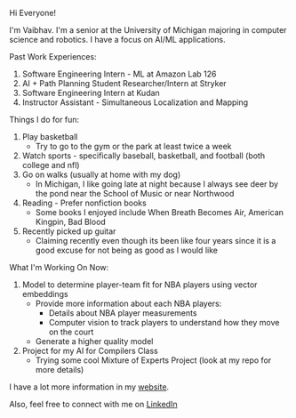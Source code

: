 Hi Everyone!

I'm Vaibhav. I'm a senior at the University of Michigan majoring in computer science and robotics. I have a focus on AI/ML applications. 

Past Work Experiences: 
1. Software Engineering Intern - ML at Amazon Lab 126
2. AI + Path Planning Student Researcher/Intern at Stryker
3. Software Engineering Intern at Kudan
4. Instructor Assistant - Simultaneous Localization and Mapping

Things I do for fun: 
1. Play basketball
     - Try to go to the gym or the park at least twice a week
2. Watch sports - specifically baseball, basketball, and football (both college and nfl)
3. Go on walks (usually at home with my dog)
     - In Michigan, I like going late at night because I always see deer by the pond near the School of Music or near Northwood
4. Reading - Prefer nonfiction books 
     - Some books I enjoyed include When Breath Becomes Air, American Kingpin, Bad Blood
5. Recently picked up guitar
      - Claiming recently even though its been like four years since it is a good excuse for not being as good as I would like


What I'm Working On Now: 
1. Model to determine player-team fit for NBA players using vector embeddings
   - Provide more information about each NBA players:
        - Details about NBA player measurements
        - Computer vision to track players to understand how they move on the court
   - Generate a higher quality model
2. Project for my AI for Compilers Class
   - Trying some cool Mixture of Experts Project (look at my repo for more details)


I have a lot more information in my [website](http://vaibhavgurunathan.com/). 

Also, feel free to connect with me on [LinkedIn](https://www.linkedin.com/in/vaibhavgurunathan/) 
